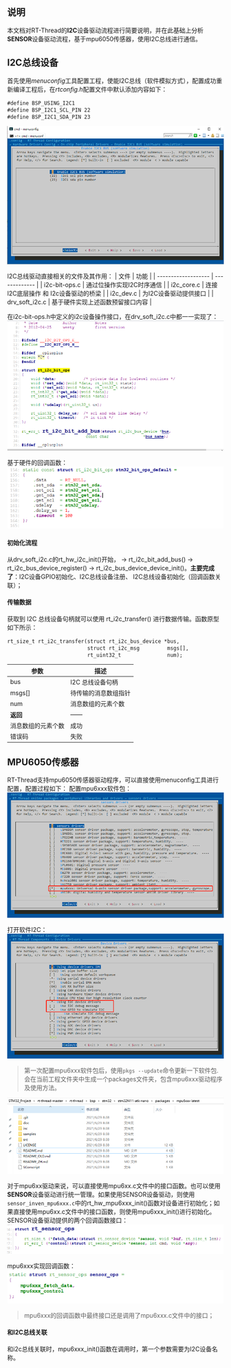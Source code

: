 ## 说明
本文档对RT-Thread的**I2C**设备驱动流程进行简要说明，并在此基础上分析**SENSOR**设备驱动流程，基于mpu6050传感器，使用I2C总线进行通信。

## I2C总线设备
首先使用*menuconfig*工具配置工程，使能I2C总线（软件模拟方式），配置成功重新编译工程后，在*rtconfig.h*配置文件中默认添加内容如下：
```
#define BSP_USING_I2C1
#define BSP_I2C1_SCL_PIN 22
#define BSP_I2C1_SDA_PIN 23
```
![I2C](picture/01.png)

I2C总线驱动直接相关的文件及其作用：
| 文件                |          功能 | 
| ------------------- | ------------- | 
| i2c-bit-ops.c      | 通过位操作实现I2C时序通信 |
| i2c_core.c        | 连接I2C底层操作 和 I2c设备驱动的桥梁 |
| i2c_dev.c         | 为I2C设备驱动提供接口 |
| drv_soft_i2c.c    | 基于硬件实现上述函数预留接口内容 |

在i2c-bit-ops.h中定义的i2c设备操作接口，在drv_soft_i2c.c中都一一实现了：
![I2C-ops](picture/02.png)

基于硬件的回调函数：
![stm32-I2C-ops](picture/03.png)

#### 初始化流程
从drv_soft_i2c.c的rt_hw_i2c_init()开始，  -> rt_i2c_bit_add_bus() -> rt_i2c_bus_device_register() -> rt_i2c_bus_device_device_init()。**主要完成了**：I2C设备GPIO初始化、I2C总线设备注册、 I2C总线设备初始化（回调函数关联）；

#### 传输数据
获取到 I2C 总线设备句柄就可以使用 rt_i2c_transfer() 进行数据传输。函数原型如下所示：
```
rt_size_t rt_i2c_transfer(struct rt_i2c_bus_device *bus,
                          struct rt_i2c_msg         msgs[],
                          rt_uint32_t               num);
```
|参数 	|   描述   |
| ----      |  ----         |
|bus 	    |  I2C 总线设备句柄 |
| msgs[] 	|  待传输的消息数组指针  |
| num 	    | 消息数组的元素个数    |
| **返回** 	    | —— |
|消息数组的元素个数 | 	成功 |
| 错误码 |	失败  |


## MPU6050传感器
RT-Thread支持mpu6050传感器驱动程序，可以直接使用menuconfig工具进行配置，配置过程如下：
配置mpu6xxx软件包：
![mpu6xxx](picture/04.png)

打开软件I2C：
![Using I2C](picture/05.png)

> 第一次配置mpu6xxx软件包后，使用`pkgs --update`命令更新一下软件包.会在当前工程文件夹中生成一个packages文件夹，包含mpu6xxx驱动程序及使用方法。

![package](picture/06.png)

对于mpu6xx驱动来说，可以直接使用mpu6xx.c文件中的接口函数。也可以使用**SENSOR**设备驱动进行统一管理。如果使用SENSOR设备驱动，则使用`sensor_inven_mpu6xxx.c`中的rt_hw_mpu6xxx_init()函数对设备进行初始化；如果直接使用mpu6xx.c文件中的接口函数，则使用mpu6xxx_init()进行初始化。
SENSOR设备驱动提供的两个回调函数接口：
![sensor-ops](picture/07.png)

mpu6xxx实现回调函数：
![mpu6xxx](picture/08.png)
> mpu6xxx的回调函数中最终接口还是调用了mpu6xxx.c文件中的接口；

#### 和I2C总线关联
和i2c总线关联时，mpu6xxx_init()函数在调用时，第一个参数需要为I2C设备名称。
